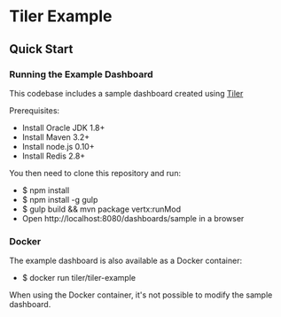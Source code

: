 # Tiler Example

## Quick Start

### Running the Example Dashboard

This codebase includes a sample dashboard created using [Tiler](https://github.com/tiler-project/tiler)

Prerequisites:

  * Install Oracle JDK 1.8+
  * Install Maven 3.2+
  * Install node.js 0.10+
  * Install Redis 2.8+

You then need to clone this repository and run:

  * $ npm install
  * $ npm install -g gulp
  * $ gulp build && mvn package vertx:runMod
  * Open http://localhost:8080/dashboards/sample in a browser

### Docker

The example dashboard is also available as a Docker container:

  * $ docker run tiler/tiler-example

When using the Docker container, it's not possible to modify the sample dashboard.
